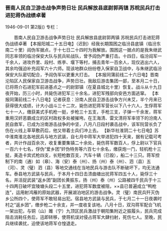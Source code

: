 ### 晋南人民自卫游击战争声势日壮  民兵解放县底尉郭两镇  苏皖民兵打击进犯蒋伪战绩卓著

1946-09-01
第2版()
专栏：

　　晋南人民自卫游击战争声势日壮
    民兵解放县底尉郭两镇
    苏皖民兵打击进犯蒋伪战绩卓著
    【本报阳城二十五日电】（迟到）经我长期围困之临汾县底镇（临汾东南二十里）阎伪军据点，于十七日二十四时为我解放。围困这一据点的是我朱继武同志率领的临汾保安大队与民兵轮战队，曾予阎伪严重打击。十四日，临汾阎军一千余人，进攻乔里、段村、练李、堰下等村，捕去青年一百余人，现仅逃出六人，其余均强迫补充阎军六十六师。现该地群众纷纷卷入保家自卫战中，与朱继武临汾保安大队密切配合，予阎伪军以更重大打击。
    【本报同蒲前线二十六日电】晋南沦陷区人民保家自卫游击战争，声势日壮。我敌后游击集团一部，至本月二十日，已将蒋介石进犯军前进基点之一的尉郭镇（在夏县城北十里）恢复。战斗从十九日夜开始，历三小时，共毙伤进犯军三十余名，进犯军残部向安邑方面逃窜。
    【本报同蒲前线二十八日电】记者获息：汾南人民自卫游击战争方兴未艾，半个月来已获得很大成绩，计大小战斗三十二次，毙伤进犯蒋军营长以下八十六人，生俘蒋军七十一人，缴获美式手机枪一挺，步枪三十五支，手枪三支，子弹一千余发，蒋军重用汉奸恶霸成立的区村政权多处被摧垮。在王海清、雷文清将军率领下的汾南人民自救军，已成为汾南游击战争的中坚，八月八日段村袭击战中，该军阮营长负了伤在火线上草草敷药后，他又带着士兵们冲上去。
    【新华社淮阴二十七日电】苏中淮南淮北各地民兵与地方武装，自七月中蒋军大举进犯四十天来，据有记载可考者，共计作战百余次，收复重要集镇二十余处，毙伤蒋军数百人，俘上尉以下官兵一百六十七名，俘伪“爱乡团”奸伪特务等六百七十余名，缴获炮一门，轻机枪十三挺，美造卡宾式枪四支，长短枪数百支，汽车十辆（已毁），船二十三只。蒋军控制下的南（通）如（皋）、海（安）泰（州）、扬（州）泰（州）、泗（县）五（河）、灵（璧）泗（县）等地交通线在当地民兵与游击队不断破坏下，均无法通车。泰县地方武装与民兵，于本月十四日击溃曲塘出扰蒋军四五十人，毙俘三十名，并活捉武装“返乡团”副团长黄振东，扬（州）泰（州）公路被四千民兵于十三十四两日破坏宜陵塘头段二十五里，进犯蒋军数度被阻，××县已普遍成立“鸭枪连”，运用射鸿雁的原始武器，开展湖泊地区的游击战争。灵（璧）南民兵歼灭伪乡公所四个，使蒋军不敢轻易出犯。宿县地方武装与民兵，于七月二十一日夜袭时村之“返乡团”，缴步枪二十余支，并一度收复该地。八月十日，双沟蒋军配合飞机一架出犯，与铜（山）雎（宁）九顶区民兵激战于朝阳集附近之振履头，民兵完成阻击消耗任务后，迅即转移，使蒋机误对侵占蒋军大肆扫射，死伤七人。至晚，民兵继续袭扰，迫使该地蒋军仓惶退走。

